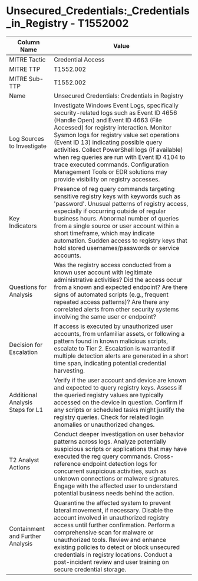 # Unsecured_Credentials:_Credentials_in_Registry - T1552002

| Column Name | Value |
|-------------|-------|
| MITRE Tactic | Credential Access |
| MITRE TTP | T1552.002 |
| MITRE Sub-TTP | T1552.002 |
| Name | Unsecured Credentials: Credentials in Registry |
| Log Sources to Investigate | Investigate Windows Event Logs, specifically security-related logs such as Event ID 4656 (Handle Open) and Event ID 4663 (File Accessed) for registry interaction. Monitor Sysmon logs for registry value set operations (Event ID 13) indicating possible query activities. Collect PowerShell logs (if available) when reg queries are run with Event ID 4104 to trace executed commands. Configuration Management Tools or EDR solutions may provide visibility on registry accesses. |
| Key Indicators | Presence of reg query commands targeting sensitive registry keys with keywords such as 'password'. Unusual patterns of registry access, especially if occurring outside of regular business hours. Abnormal number of queries from a single source or user account within a short timeframe, which may indicate automation. Sudden access to registry keys that hold stored usernames/passwords or service accounts. |
| Questions for Analysis | Was the registry access conducted from a known user account with legitimate administrative activities? Did the access occur from a known and expected endpoint? Are there signs of automated scripts (e.g., frequent repeated access patterns)? Are there any correlated alerts from other security systems involving the same user or endpoint? |
| Decision for Escalation | If access is executed by unauthorized user accounts, from unfamiliar assets, or following a pattern found in known malicious scripts, escalate to Tier 2. Escalation is warranted if multiple detection alerts are generated in a short time span, indicating potential credential harvesting. |
| Additional Analysis Steps for L1 | Verify if the user account and device are known and expected to query registry keys. Assess if the queried registry values are typically accessed on the device in question. Confirm if any scripts or scheduled tasks might justify the registry queries. Check for related login anomalies or unauthorized changes. |
| T2 Analyst Actions | Conduct deeper investigation on user behavior patterns across logs. Analyze potentially suspicious scripts or applications that may have executed the reg query commands. Cross-reference endpoint detection logs for concurrent suspicious activities, such as unknown connections or malware signatures. Engage with the affected user to understand potential business needs behind the action. |
| Containment and Further Analysis | Quarantine the affected system to prevent lateral movement, if necessary. Disable the account involved in unauthorized registry access until further confirmation. Perform a comprehensive scan for malware or unauthorized tools. Review and enhance existing policies to detect or block unsecured credentials in registry locations. Conduct a post-incident review and user training on secure credential storage. |
